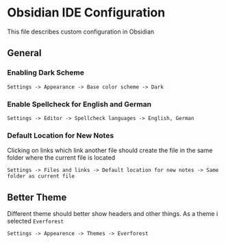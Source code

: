 # Obsidian IDE Configuration

This file describes custom configuration in Obsidian

## General

### Enabling Dark Scheme

```
Settings -> Appearance -> Base color scheme -> Dark
```

### Enable Spellcheck for English and German

```
Settings -> Editor -> Spellcheck languages -> English, German
```

### Default Location for New Notes

Clicking on links which link another file should create the file in the same folder where the current file is located
```
Settings -> Files and links -> Default location for new notes -> Same folder as current file
```

## Better Theme

Different theme should better show headers and other things. As a theme i selected `Everforest`
```
Settings -> Appearence -> Themes -> Everforest
```
